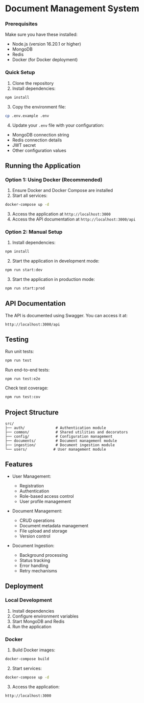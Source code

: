 # Document Management System

### Prerequisites
Make sure you have these installed:
- Node.js (version 16.20.1 or higher)
- MongoDB
- Redis
- Docker (for Docker deployment)

### Quick Setup

1. Clone the repository
2. Install dependencies:
```bash
npm install
```

3. Copy the environment file:
```bash
cp .env.example .env
```

4. Update your `.env` file with your configuration:
- MongoDB connection string
- Redis connection details
- JWT secret
- Other configuration values

## Running the Application

### Option 1: Using Docker (Recommended)

1. Ensure Docker and Docker Compose are installed
2. Start all services:
```bash
docker-compose up -d
```

3. Access the application at `http://localhost:3000`
4. Access the API documentation at `http://localhost:3000/api`

### Option 2: Manual Setup

1. Install dependencies:
```bash
npm install
```

2. Start the application in development mode:
```bash
npm run start:dev
```

3. Start the application in production mode:
```bash
npm run start:prod
```

## API Documentation

The API is documented using Swagger. You can access it at:
```
http://localhost:3000/api
```

## Testing

Run unit tests:
```bash
npm run test
```

Run end-to-end tests:
```bash
npm run test:e2e
```

Check test coverage:
```bash
npm run test:cov
```

## Project Structure

```
src/
├── auth/              # Authentication module
├── common/            # Shared utilities and decorators
├── config/            # Configuration management
├── documents/         # Document management module
├── ingestion/         # Document ingestion module
└── users/            # User management module
```

## Features

- User Management:
  - Registration
  - Authentication
  - Role-based access control
  - User profile management

- Document Management:
  - CRUD operations
  - Document metadata management
  - File upload and storage
  - Version control

- Document Ingestion:
  - Background processing
  - Status tracking
  - Error handling
  - Retry mechanisms

## Deployment

### Local Development

1. Install dependencies
2. Configure environment variables
3. Start MongoDB and Redis
4. Run the application

### Docker

1. Build Docker images:
```bash
docker-compose build
```

2. Start services:
```bash
docker-compose up -d
```

3. Access the application:
```
http://localhost:3000
```
